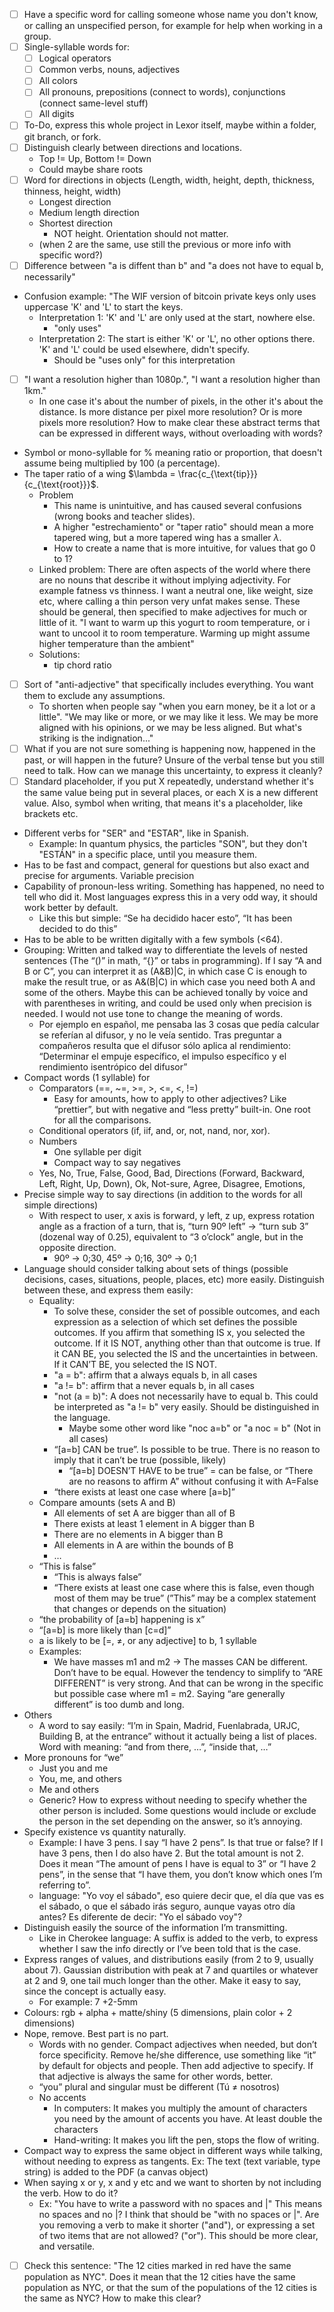 - [ ] Have a specific word for calling someone whose name you don't know, or calling an unspecified person, for example for help when working in a group.
- [ ] Single-syllable words for:
    - [ ] Logical operators
    - [ ] Common verbs, nouns, adjectives
    - [ ] All colors
    - [ ] All pronouns, prepositions (connect to words), conjunctions (connect same-level stuff)
    - [ ] All digits
- [ ] To-Do, express this whole project in Lexor itself, maybe within a folder, git branch, or fork.
- [ ] Distinguish clearly between directions and locations.
    - Top != Up, Bottom != Down
    - Could maybe share roots
- [ ] Word for directions in objects (Length, width, height, depth, thickness, thinness, height, width)
    - Longest direction
    - Medium length direction
    - Shortest direction
        - NOT height. Orientation should not matter.
    - (when 2 are the same, use still the previous or more info with specific word?)
- [ ] Difference between "a is diffent than b" and "a does not have to equal b, necessarily"
- Confusion example: "The WIF version of bitcoin private keys only uses uppercase 'K' and 'L' to start the keys.
    - Interpretation 1: 'K' and 'L' are only used at the start, nowhere else.
        - "only uses"
    - Interpretation 2: The start is either 'K' or 'L', no other options there. 'K' and 'L' could be used elsewhere, didn't specify.
        - Should be "uses only" for this interpretation
- [ ] "I want a resolution higher than 1080p.", "I want a resolution higher than 1km."
    - In one case it's about the number of pixels, in the other it's about the distance. Is more distance per pixel more resolution? Or is more pixels more resolution? How to make clear these abstract terms that can be expressed in different ways, without overloading with words?
- Symbol or mono-syllable for % meaning ratio or proportion, that doesn't assume being multiplied by 100 (a percentage).
- The taper ratio of a wing $\lambda = \frac{c_{\text{tip}}}{c_{\text{root}}}$.
    - Problem
        - This name is unintuitive, and has caused several confusions (wrong books and teacher slides).
        - A higher "estrechamiento" or "taper ratio" should mean a more tapered wing, but a more tapered wing has a smaller $\lambda$. 
        - How to create a name that is more intuitive, for values that go 0 to 1?
    - Linked problem: There are often aspects of the world where there are no nouns that describe it without implying adjectivity. For example fatness vs thinness. I want a neutral one, like weight, size etc, where calling a thin person very unfat makes sense. These should be general, then specified to make adjectives for much or little of it. "I want to warm up this yogurt to room temperature, or i want to uncool it to room temperature. Warming up might assume higher temperature than the ambient"
    - Solutions:
        - tip chord ratio
- [ ] Sort of "anti-adjective" that specifically includes everything. You want them to exclude any assumptions.
    - To shorten when people say "when you earn money, be it a lot or a little". "We may like or more, or we may like it less. We may be more aligned with his opinions, or we may be less aligned. But what's striking is the indignation..."
- [ ] What if you are not sure something is happening now, happened in the past, or will happen in the future? Unsure of the verbal tense but you still need to talk. How can we manage this uncertainty, to express it cleanly?
- [ ] Standard placeholder, if you put X repeatedly, understand whether it's the same value being put in several places, or each X is a new different value. Also, symbol when writing, that means it's a placeholder, like brackets etc.
- Different verbs for "SER" and "ESTAR", like in Spanish.
    - Example: In quantum physics, the particles "SON", but they don't "ESTÁN" in a specific place, until you measure them.
- Has to be fast and compact, general for questions but also exact and precise for arguments. Variable precision
- Capability of pronoun-less writing. Something has happened, no need to tell who did it. Most languages express this in a very odd way, it should work better by default.
    - Like this but simple: “Se ha decidido hacer esto”, “It has been decided to do this”
- Has to be able to be written digitally with a few symbols (<64).
- Grouping: Written and talked way to differentiate the levels of nested sentences (The “()” in math, “{}” or tabs in programming). If I say “A and B or C”, you can interpret it as (A&B)|C, in which case C is enough to make the result true, or as A&(B|C) in which case you need both A and some of the others. Maybe this can be achieved tonally by voice and with parentheses in writing, and could be used only when precision is needed. I would not use tone to change the meaning of words.
    - Por ejemplo en español, me pensaba las 3 cosas que pedía calcular se referían al difusor, y no le veía sentido. Tras preguntar a compañeros resulta que el difusor sólo aplica al rendimiento: “Determinar el empuje específico, el impulso específico y el rendimiento isentrópico del difusor”
- Compact words (1 syllable) for
    - Comparators (==, ~=, >=, >, <=, <, !=)
        - Easy for amounts, how to apply to other adjectives? Like “prettier”, but with negative and “less pretty” built-in. One root for all the comparisons.
    - Conditional operators (if, iif, and, or, not, nand, nor, xor).
    - Numbers
        - One syllable per digit
        - Compact way to say negatives
    - Yes, No, True, False, Good, Bad, Directions (Forward, Backward, Left, Right, Up, Down), Ok, Not-sure, Agree, Disagree, Emotions,
- Precise simple way to say directions (in addition to the words for all simple directions)
    - With respect to user, x axis is forward, y left, z up, express rotation angle as a fraction of a turn, that is, “turn 90º left” → “turn sub 3” (dozenal way of 0.25), equivalent to “3 o’clock” angle, but in the opposite direction.
        - 90º → 0;30, 45º → 0;16, 30º → 0;1
- Language should consider talking about sets of things (possible decisions, cases, situations, people, places, etc) more easily. Distinguish between these, and express them easily:
    - Equality:
        - To solve these, consider the set of possible outcomes, and each expression as a selection of which set defines the possible outcomes. If you affirm that something IS x, you selected the outcome. If it IS NOT, anything other than that outcome is true. If it CAN BE, you selected the IS and the uncertainties in between. If it CAN’T BE, you selected the IS NOT.
        - "a = b": affirm that a always equals b, in all cases
        - "a != b": affirm that a never equals b, in all cases
        - "not (a = b)": A does not necessarily have to equal b. This could be interpreted as "a != b" very easily. Should be distinguished in the language.
            - Maybe some other word like "noc a=b" or "a noc = b" (Not in all cases)
        - “[a=b] CAN be true”. Is possible to be true. There is no reason to imply that it can’t be true (possible, likely)
            - “[a=b] DOESN’T HAVE to be true” = can be false, or “There are no reasons to affirm A” without confusing it with A=False
        - “there exists at least one case where [a=b]”
    - Compare amounts (sets A and B)
        - All elements of set A are bigger than all of B
        - There exists at least 1 element in A bigger than B
        - There are no elements in A bigger than B
        - All elements in A are within the bounds of B
        - …
    - “This is false”
        - “This is always false”
        - “There exists at least one case where this is false, even though most of them may be true” (”This” may be a complex statement that changes or depends on the situation)
    - “the probability of [a=b] happening is x”
    - “[a=b] is more likely than [c=d]”
    - a is likely to be [=, $\neq$, or any adjective] to b, 1 syllable
    - Examples:
        - We have masses m1 and m2 → The masses CAN be different. Don’t have to be equal. However the tendency to simplify to “ARE DIFFERENT” is very strong. And that can be wrong in the specific but possible case where m1 = m2. Saying “are generally different” is too dumb and long.
- Others
    - A word to say easily: “I’m in Spain, Madrid, Fuenlabrada, URJC, Building B, at the entrance” without it actually being a list of places. Word with meaning: “and from there, …”, “inside that, …”
- More pronouns for “we”
    - Just you and me
    - You, me, and others
    - Me and others
    - Generic? How to express without needing to specify whether the other person is included. Some questions would include or exclude the person in the set depending on the answer, so it’s annoying.
- Specify existence vs quantity naturally.
    - Example: I have 3 pens. I say “I have 2 pens”. Is that true or false? If I have 3 pens, then I do also have 2. But the total amount is not 2. Does it mean “The amount of pens I have is equal to 3” or “I have 2 pens”, in the sense that “I have them, you don’t know which ones I’m referring to”.
    - language: "Yo voy el sábado", eso quiere decir que, el día que vas es el sábado, o que el sábado irás seguro, aunque vayas otro día antes? Es diferente de decir: "Yo el sábado voy"?
- Distinguish easily the source of the information I’m transmitting.
    - Like in Cherokee language: A suffix is added to the verb, to express whether I saw the info directly or I’ve been told that is the case.
- Express ranges of values, and distributions easily (from 2 to 9, usually about 7). Gaussian distribution with peak at 7 and quartiles or whatever at 2 and 9, one tail much longer than the other. Make it easy to say, since the concept is actually easy.
    - For example: 7 +2-5mm
- Colours: rgb + alpha + matte/shiny (5 dimensions, plain color + 2 dimensions)
- Nope, remove. Best part is no part.
    - Words with no gender. Compact adjectives when needed, but don’t force specificity. Remove he/she difference, use something like “it” by default for objects and people. Then add adjective to specify. If that adjective is always the same for other words, better.
    - “you” plural and singular must be different (Tú ≠ nosotros)
    - No accents
        - In computers: It makes you multiply the amount of characters you need by the amount of accents you have. At least double the characters
        - Hand-writing: It makes you lift the pen, stops the flow of writing.
- Compact way to express the same object in different ways while talking, without needing to express as tangents. Ex: The text (text variable, type string) is added to the PDF (a canvas object)
- When saying x or y, x and y etc and we want to shorten by not including the verb. How to do it?
    - Ex: "You have to write a password with no spaces and |" This means no spaces and no |? I think that should be "with no spaces or |". Are you removing a verb to make it shorter ("and"), or expressing a set of two items that are not allowed? ("or"). This should be more clear, and versatile.
- [ ] Check this sentence: "The 12 cities marked in red have the same population as NYC". Does it mean that the 12 cities have the same population as NYC, or that the sum of the populations of the 12 cities is the same as NYC? How to make this clear?